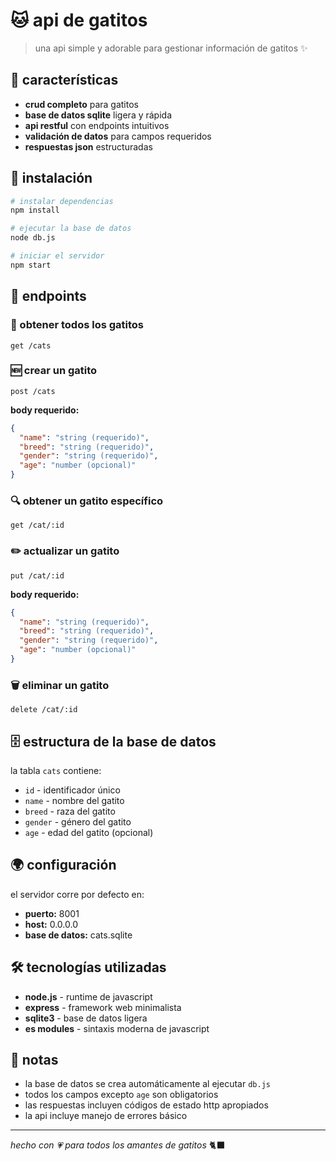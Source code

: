 # 🐱 api de gatitos

> una api simple y adorable para gestionar información de gatitos ✨

## 🌟 características

- **crud completo** para gatitos
- **base de datos sqlite** ligera y rápida
- **api restful** con endpoints intuitivos
- **validación de datos** para campos requeridos
- **respuestas json** estructuradas

## 🚀 instalación

```bash
# instalar dependencias
npm install

# ejecutar la base de datos
node db.js

# iniciar el servidor
npm start
```

## 📡 endpoints

### 🐾 obtener todos los gatitos
```
get /cats
```

### 🆕 crear un gatito
```
post /cats
```
**body requerido:**
```json
{
  "name": "string (requerido)",
  "breed": "string (requerido)", 
  "gender": "string (requerido)",
  "age": "number (opcional)"
}
```

### 🔍 obtener un gatito específico
```
get /cat/:id
```

### ✏️ actualizar un gatito
```
put /cat/:id
```
**body requerido:**
```json
{
  "name": "string (requerido)",
  "breed": "string (requerido)", 
  "gender": "string (requerido)",
  "age": "number (opcional)"
}
```

### 🗑️ eliminar un gatito
```
delete /cat/:id
```

## 🗄️ estructura de la base de datos

la tabla `cats` contiene:
- `id` - identificador único
- `name` - nombre del gatito
- `breed` - raza del gatito  
- `gender` - género del gatito
- `age` - edad del gatito (opcional)

## 🌍 configuración

el servidor corre por defecto en:
- **puerto:** 8001
- **host:** 0.0.0.0
- **base de datos:** cats.sqlite

## 🛠️ tecnologías utilizadas

- **node.js** - runtime de javascript
- **express** - framework web minimalista
- **sqlite3** - base de datos ligera
- **es modules** - sintaxis moderna de javascript

## 📝 notas

- la base de datos se crea automáticamente al ejecutar `db.js`
- todos los campos excepto `age` son obligatorios
- las respuestas incluyen códigos de estado http apropiados
- la api incluye manejo de errores básico

---

*hecho con 💗 para todos los amantes de gatitos* 🐈‍⬛